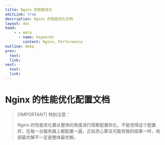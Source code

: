 ```yaml
---
title: Nginx 的性能优化
editLink: true
description: Nginx 的性能优化文档
layout: doc
head:
    - - meta
      - name: keywords
        content: Nginx, Performance
outline: deep
prev:
  text:
  link:
next:
  text:
  link:
---
```


# Nginx 的性能优化配置文档

> [!IMPORTANT] 特别注意：
> 
> Nginx 的性能优化要从整体的角度进行观察配置优化，不能觉得这个配置好，在每一台服务器上都配置一遍，正如贪心算法可能导致的结果一样，局部最优解不一定是整体最优解。
